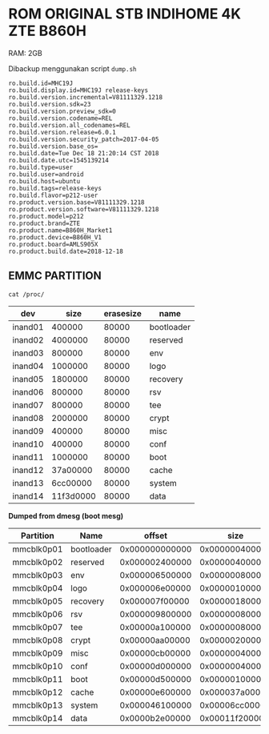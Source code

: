 ROM ORIGINAL STB INDIHOME 4K ZTE B860H
======================================
RAM: 2GB

Dibackup menggunakan script `dump.sh`
```
ro.build.id=MHC19J
ro.build.display.id=MHC19J release-keys
ro.build.version.incremental=V81111329.1218
ro.build.version.sdk=23
ro.build.version.preview_sdk=0
ro.build.version.codename=REL
ro.build.version.all_codenames=REL
ro.build.version.release=6.0.1
ro.build.version.security_patch=2017-04-05
ro.build.version.base_os=
ro.build.date=Tue Dec 18 21:20:14 CST 2018
ro.build.date.utc=1545139214
ro.build.type=user
ro.build.user=android
ro.build.host=ubuntu
ro.build.tags=release-keys
ro.build.flavor=p212-user
ro.product.version.base=V81111329.1218
ro.product.version.software=V81111329.1218
ro.product.model=p212
ro.product.brand=ZTE
ro.product.name=B860H_Market1
ro.product.device=B860H_V1
ro.product.board=AMLS905X
ro.product.build.date=2018-12-18
```

## EMMC PARTITION

```
cat /proc/
```

| dev     | size      | erasesize | name       |
|---------|-----------|-----------|------------|
| inand01 | 400000    | 80000     | bootloader |
| inand02 | 4000000   | 80000     | reserved   |
| inand03 | 800000    | 80000     | env        |
| inand04 | 1000000   | 80000     | logo       |
| inand05 | 1800000   | 80000     | recovery   |
| inand06 | 800000    | 80000     | rsv        |
| inand07 | 800000    | 80000     | tee        |
| inand08 | 2000000   | 80000     | crypt      |
| inand09 | 400000    | 80000     | misc       |
| inand10 | 400000    | 80000     | conf       |
| inand11 | 1000000   | 80000     | boot       |
| inand12 | 37a00000  | 80000     | cache      |
| inand13 | 6cc00000  | 80000     | system     |
| inand14 | 11f3d0000 | 80000     | data       |

**Dumped from dmesg (boot mesg)**

| Partition  |     Name   |     offset     |      size      |
|------------|------------|----------------|----------------|
| mmcblk0p01 | bootloader | 0x000000000000 | 0x000000400000 |
| mmcblk0p02 |   reserved | 0x000002400000 | 0x000004000000 |
| mmcblk0p03 |        env | 0x000006500000 | 0x000000800000 |
| mmcblk0p04 |       logo | 0x000006e00000 | 0x000001000000 |
| mmcblk0p05 |   recovery | 0x000007f00000 | 0x000001800000 |
| mmcblk0p06 |        rsv | 0x000009800000 | 0x000000800000 |
| mmcblk0p07 |        tee | 0x00000a100000 | 0x000000800000 |
| mmcblk0p08 |      crypt | 0x00000aa00000 | 0x000002000000 |
| mmcblk0p09 |       misc | 0x00000cb00000 | 0x000000400000 |
| mmcblk0p10 |       conf | 0x00000d000000 | 0x000000400000 |
| mmcblk0p11 |       boot | 0x00000d500000 | 0x000001000000 |
| mmcblk0p12 |      cache | 0x00000e600000 | 0x000037a00000 |
| mmcblk0p13 |     system | 0x000046100000 | 0x00006cc00000 |
| mmcblk0p14 |       data | 0x0000b2e00000 | 0x00011f200000 |

